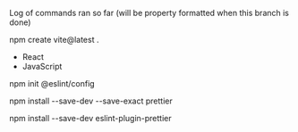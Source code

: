 Log of commands ran so far (will be property formatted when this branch is done)

npm create vite@latest .

- React
- JavaScript

npm init @eslint/config

npm install --save-dev --save-exact prettier

npm install --save-dev eslint-plugin-prettier
